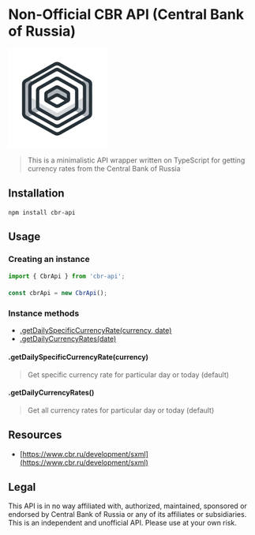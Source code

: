 # Non-Official CBR API (Central Bank of Russia)

<img src="https://raw.githubusercontent.com/shevchenkonik/cbr-api/main/images/logo.png" height="200" width="200">

> This is a minimalistic API wrapper written on TypeScript for getting currency rates from the Central Bank of Russia

## Installation

```shell
npm install cbr-api
```

## Usage

### Creating an instance

```typescript
import { CbrApi } from 'cbr-api';

const cbrApi = new CbrApi();
```

### Instance methods

* [.getDailySpecificCurrencyRate(currency, date)](#getdailyspecificcurrencyratecurrency)
* [.getDailyCurrencyRates(date)](#getdailycurrencyrates)

#### .getDailySpecificCurrencyRate(currency)
> Get specific currency rate for particular day or today (default)

#### .getDailyCurrencyRates()
> Get all currency rates for particular day or today (default)

## Resources

* [https://www.cbr.ru/development/sxml](https://www.cbr.ru/development/sxml)

## Legal
This API is in no way affiliated with, authorized, maintained, sponsored or endorsed by Central Bank of Russia or any of its affiliates or subsidiaries. 
This is an independent and unofficial API. Please use at your own risk.